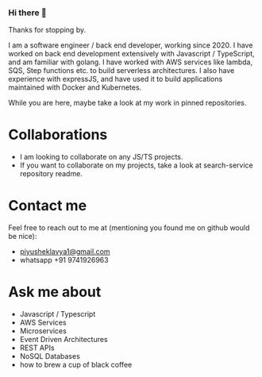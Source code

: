 ### Hi there 👋
Thanks for stopping by.

I am a software engineer / back end developer, working since 2020.
I have worked on back end development extensively with Javascript / TypeScript, and am familiar with golang.
I have worked with AWS services like lambda, SQS, Step functions etc. to build serverless architectures.
I also have experience with expressJS, and have used it to build applications maintained with Docker and Kubernetes.

While you are here, maybe take a look at my work in pinned repositories.

# Collaborations
- I am looking to collaborate on any JS/TS projects.
- If you want to collaborate on my projects, take a look at search-service repository readme.

# Contact me
Feel free to reach out to me at (mentioning you found me on github would be nice):
- piyusheklavya1@gmail.com
- whatsapp +91 9741926963

# Ask me about
- Javascript / Typescript
- AWS Services
- Microservices
- Event Driven Architectures
- REST APIs
- NoSQL Databases
- how to brew a cup of black coffee
<!--
**piyusheklavya777/piyusheklavya777** is a ✨ _special_ ✨ repository because its `README.md` (this file) appears on your GitHub profile.

Here are some ideas to get you started:

- 🔭 I’m currently working on ...
- 🌱 I’m currently learning ...
- 👯 I’m looking to collaborate on ...
- 🤔 I’m looking for help with ...
- 💬 Ask me about ...
- 📫 How to reach me: ...
- 😄 Pronouns: ...
- ⚡ Fun fact: ...
-->
